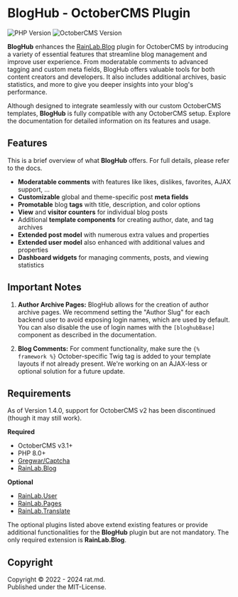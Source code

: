 BlogHub - OctoberCMS Plugin
===========================
![PHP Version](https://img.shields.io/badge/PHP-v8.0%2B-blue?style=flat-square&color=4f5b93&logo=php)
![OctoberCMS Version](https://img.shields.io/badge/OctoberCMS-v3.1%2B-blue?style=flat-square&color=DB6B26&logo=october-cms)

**BlogHub** enhances the [RainLab.Blog](https://octobercms.com/plugin/rainlab-blog) plugin for 
OctoberCMS by introducing a variety of essential features that streamline blog management and 
improve user experience. From moderatable comments to advanced tagging and custom meta fields, 
BlogHub offers valuable tools for both content creators and developers. It also includes additional 
archives, basic statistics, and more to give you deeper insights into your blog's performance.

Although designed to integrate seamlessly with our custom OctoberCMS templates, **BlogHub** is fully 
compatible with any OctoberCMS setup. Explore the documentation for detailed information on its 
features and usage.

## Features
This is a brief overview of what **BlogHub** offers. For full details, please refer to the docs.

- **Moderatable comments** with features like likes, dislikes, favorites, AJAX support, ...
- **Customizable** global and theme-specific post **meta fields**
- **Promotable** blog **tags** with title, description, and color options
- **View** and **visitor counters** for individual blog posts
- Additional **template components** for creating author, date, and tag archives
- **Extended post model** with numerous extra values and properties
- **Extended user model** also enhanced with additional values and properties
- **Dashboard widgets** for managing comments, posts, and viewing statistics

## Important Notes
1. **Author Archive Pages:** BlogHub allows for the creation of author archive pages. We recommend 
setting the "Author Slug" for each backend user to avoid exposing login names, which are used by 
default. You can also disable the use of login names with the `[bloghubBase]` component as described 
in the documentation.

2. **Blog Comments:** For comment functionality, make sure the `{% framework %}` October-specific 
Twig tag is added to your template layouts if not already present. We're working on an AJAX-less or 
optional solution for a future update.

## Requirements
As of Version 1.4.0, support for OctoberCMS v2 has been discontinued (though it may still work).

**Required**
- OctoberCMS v3.1+
- PHP 8.0+
- [Gregwar/Captcha](https://github.com/Gregwar/Captcha)
- [RainLab.Blog](https://octobercms.com/plugin/rainlab-blog)

**Optional**
- [RainLab.User](https://octobercms.com/plugin/rainlab-user)
- [RainLab.Pages](https://octobercms.com/plugin/rainlab-pages)
- [RainLab.Translate](https://octobercms.com/plugin/rainlab-translate)

The optional plugins listed above extend existing features or provide additional functionalities for 
the **BlogHub** plugin but are not mandatory. The only required extension is **RainLab.Blog**.

## Copyright
Copyright © 2022 - 2024 rat.md. \
Published under the MIT-License.
